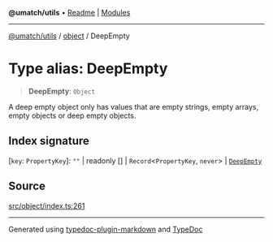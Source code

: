 **@umatch/utils** • [Readme](../../index.md) \| [Modules](../../modules.md)

***

[@umatch/utils](../../modules.md) / [object](../index.md) / DeepEmpty

# Type alias: DeepEmpty

> **DeepEmpty**: `Object`

A deep empty object only has values that are empty strings, empty
arrays, empty objects or deep empty objects.

## Index signature

 \[`key`: `PropertyKey`\]: `""` \| readonly [] \| `Record`\<`PropertyKey`, `never`\> \| [`DeepEmpty`](DeepEmpty.md)

## Source

[src/object/index.ts:261](https://github.com/umatch-oficial/utils/blob/7369e19/src/object/index.ts#L261)

***

Generated using [typedoc-plugin-markdown](https://www.npmjs.com/package/typedoc-plugin-markdown) and [TypeDoc](https://typedoc.org/)
